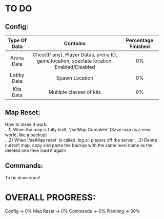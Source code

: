 TO DO
=====

Config:
-------

| Type Of Data | Contains | Percentage Finished |
| :---: | :---: | :---: |
| Arena Data | Chest(If any), Player Datas, arena ID, game location, spectate location, Enabled/Disabled | 0% |
| Lobby Data | Spawn Location | 0% |
| Kits Data | Multiple classes of kits | 0% |


Map Reset:
------------

How to make it work:  
...1) When the map is fully built, '/setMap Complete' (Save map as a new world, like a backup)       
...2) When '/setMap reset' is called, log all players off the server
...3) Delete current map, copy and paste the backup with the same level name as the deleted one then load it again!
  
Commands:
---------

To be done soon!

OVERALL PROGRESS:
=================

Config -> 0%
Map Reset -> 0%
Commands -> 0%
Planning -> 50%
